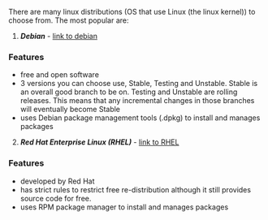 There are many linux distributions (OS that use Linux (the linux kernel)) to choose from. The most
popular are:

1. ***Debian*** - [link to debian](https://www.debian.org/)
### Features
- free and open software
- 3 versions you can choose use, Stable, Testing and Unstable. Stable is an overall good branch to be on. Testing and Unstable are rolling releases. This means that any incremental changes in those branches will eventually become Stable
- uses Debian package management tools (.dpkg) to install and manages packages

2. ***Red Hat Enterprise Linux (RHEL)*** - [link to RHEL](https://www.redhat.com/en/technologies/linux-platforms/enterprise-linux/)
### Features
- developed by Red Hat
- has strict rules to restrict free re-distribution although it still provides source code for free.
- uses RPM package manager to install and manages packages